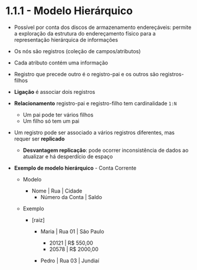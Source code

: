 # 1.1.1 - Modelo Hierárquico

* Possível por conta dos discos de armazenamento endereçáveis: permite a exploração da estrutura do endereçamento físico para a representação hierárquica de informações

* Os nós são registros (coleção de campos/atributos)

* Cada atributo contém uma informação

* Registro que precede outro é o registro-pai e os outros são registros-filhos

* **Ligação** é associar dois registros

* **Relacionamento** registro-pai e registro-filho tem cardinalidade `1:N`

  * Um pai pode ter vários filhos
  * Um filho só tem um pai

* Um registro pode ser associado a vários registros diferentes, mas requer ser **replicado**

  * **Desvantagem replicação**: pode ocorrer inconsistência de dados ao atualizar e há desperdício de espaço

* **Exemplo de modelo hierárquico** - Conta Corrente

  * Modelo

    * Nome | Rua | Cidade
      * Número da Conta | Saldo

  * Exemplo

    * [raiz]

      * Maria | Rua 01 | São Paulo

        * 20121 | R$ 550,00
        * 20578 | R$ 2000,00

      * Pedro | Rua 03 | Jundiaí

        
